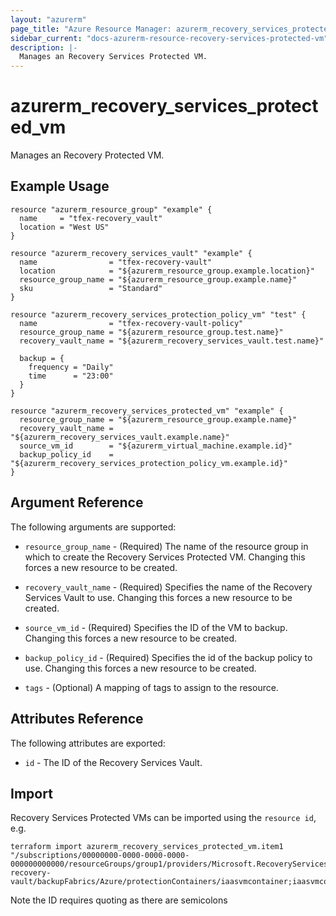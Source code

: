 ```yaml
---
layout: "azurerm"
page_title: "Azure Resource Manager: azurerm_recovery_services_protected_vm"
sidebar_current: "docs-azurerm-resource-recovery-services-protected-vm"
description: |-
  Manages an Recovery Services Protected VM.
---
```


# azurerm_recovery_services_protected_vm

Manages an Recovery Protected VM.

## Example Usage

```hcl
resource "azurerm_resource_group" "example" {
  name     = "tfex-recovery_vault"
  location = "West US"
}

resource "azurerm_recovery_services_vault" "example" {
  name                = "tfex-recovery-vault"
  location            = "${azurerm_resource_group.example.location}"
  resource_group_name = "${azurerm_resource_group.example.name}"
  sku                 = "Standard"
}

resource "azurerm_recovery_services_protection_policy_vm" "test" {
  name                = "tfex-recovery-vault-policy"
  resource_group_name = "${azurerm_resource_group.test.name}"
  recovery_vault_name = "${azurerm_recovery_services_vault.test.name}"

  backup = {
    frequency = "Daily"
    time      = "23:00"
  }
}

resource "azurerm_recovery_services_protected_vm" "example" {
  resource_group_name = "${azurerm_resource_group.example.name}"
  recovery_vault_name = "${azurerm_recovery_services_vault.example.name}"
  source_vm_id        = "${azurerm_virtual_machine.example.id}"
  backup_policy_id    = "${azurerm_recovery_services_protection_policy_vm.example.id}"
}
```

## Argument Reference

The following arguments are supported:

* `resource_group_name` - (Required) The name of the resource group in which to create the Recovery Services Protected VM. Changing this forces a new resource to be created.

* `recovery_vault_name` - (Required) Specifies the name of the Recovery Services Vault to use. Changing this forces a new resource to be created.

* `source_vm_id` - (Required) Specifies the ID of the VM to backup. Changing this forces a new resource to be created.

* `backup_policy_id` - (Required) Specifies the id of the backup policy to use. Changing this forces a new resource to be created.

* `tags` - (Optional) A mapping of tags to assign to the resource.

## Attributes Reference

The following attributes are exported:

* `id` - The ID of the Recovery Services Vault.

## Import

Recovery Services Protected VMs can be imported using the `resource id`, e.g.

```shell
terraform import azurerm_recovery_services_protected_vm.item1 "/subscriptions/00000000-0000-0000-0000-000000000000/resourceGroups/group1/providers/Microsoft.RecoveryServices/vaults/example-recovery-vault/backupFabrics/Azure/protectionContainers/iaasvmcontainer;iaasvmcontainerv2;group1;vm1/protectedItems/vm;iaasvmcontainerv2;group1;vm1"
```

Note the ID requires quoting as there are semicolons
 

